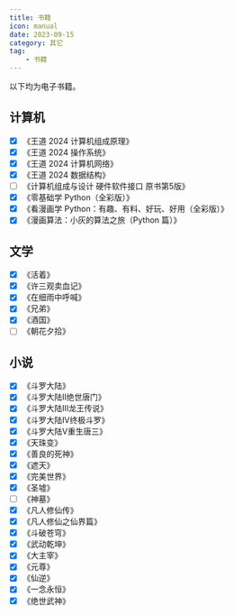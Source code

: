 ```yaml
---
title: 书籍
icon: manual
date: 2023-09-15
category: 其它
tag:
    - 书籍
---
```


以下均为电子书籍。

## 计算机

- [x] 《王道 2024 计算机组成原理》
- [x] 《王道 2024 操作系统》
- [x] 《王道 2024 计算机网络》
- [x] 《王道 2024 数据结构》
- [ ] 《计算机组成与设计 硬件软件接口 原书第5版》
- [x] 《零基础学 Python（全彩版）》
- [x] 《看漫画学 Python：有趣、有料、好玩、好用（全彩版）》
- [x] 《漫画算法：小灰的算法之旅（Python 篇）》

## 文学

- [x] 《活着》
- [x] 《许三观卖血记》
- [x] 《在细雨中呼喊》
- [x] 《兄弟》
- [x] 《酒国》
- [ ] 《朝花夕拾》

## 小说

- [x] 《斗罗大陆》
- [x] 《斗罗大陆Ⅱ绝世唐门》
- [x] 《斗罗大陆Ⅲ龙王传说》
- [x] 《斗罗大陆Ⅳ终极斗罗》
- [x] 《斗罗大陆Ⅴ重生唐三》
- [x] 《天珠变》
- [x] 《善良的死神》
- [x] 《遮天》
- [x] 《完美世界》
- [x] 《圣墟》
- [ ] 《神墓》
- [x] 《凡人修仙传》
- [x] 《凡人修仙之仙界篇》
- [x] 《斗破苍穹》
- [x] 《武动乾坤》
- [x] 《大主宰》
- [x] 《元尊》
- [x] 《仙逆》
- [x] 《一念永恒》
- [x] 《绝世武神》
